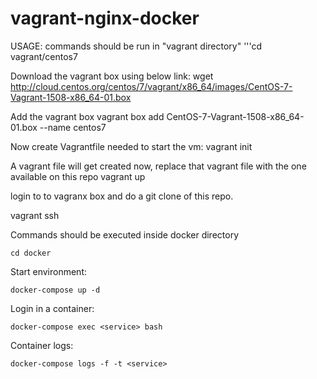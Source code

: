 # vagrant-nginx-docker
USAGE:
commands should be run in "vagrant directory"
'''cd vagrant/centos7

Download the vagrant box using below link:
wget http://cloud.centos.org/centos/7/vagrant/x86_64/images/CentOS-7-Vagrant-1508-x86_64-01.box


Add the vagrant box 
vagrant box add CentOS-7-Vagrant-1508-x86_64-01.box --name centos7

Now create Vagrantfile needed to start the vm:
 vagrant init
 
 A vagrant file will get created now, replace that vagrant file with the one available on this repo
 vagrant up
 
 login to to vagranx box and do a git clone of this repo.
 
 vagrant ssh
 
Commands should be executed inside docker directory

```
cd docker
```


Start environment:

```
docker-compose up -d
```

Login in a container:
```
docker-compose exec <service> bash
```

Container logs:
```
docker-compose logs -f -t <service>
```
